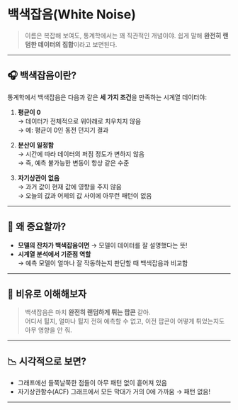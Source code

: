 #  백색잡음(White Noise)
>  이름은 복잡해 보여도, 통계학에서는 꽤 직관적인 개념이야.
> 쉽게 말해 **완전히 랜덤한 데이터의 집합**이라고 보면된다.

---

## 🎧 백색잡음이란?

통계학에서 백색잡음은 다음과 같은 **세 가지 조건**을 만족하는 시계열 데이터야:

1. **평균이 0**  
   → 데이터가 전체적으로 위아래로 치우치지 않음  
   → 예: 평균이 0인 동전 던지기 결과

2. **분산이 일정함**  
   → 시간에 따라 데이터의 퍼짐 정도가 변하지 않음  
   → 즉, 예측 불가능한 변동이 항상 같은 수준

3. **자기상관이 없음**  
   → 과거 값이 현재 값에 영향을 주지 않음  
   → 오늘의 값과 어제의 값 사이에 아무런 패턴이 없음

---

## 📌 왜 중요할까?

- **모델의 잔차가 백색잡음이면** → 모델이 데이터를 잘 설명했다는 뜻!
- **시계열 분석에서 기준점 역할**  
  → 예측 모델이 얼마나 잘 작동하는지 판단할 때 백색잡음과 비교함

---

## 🧠 비유로 이해해보자

> 백색잡음은 마치 **완전히 랜덤하게 튀는 팝콘** 같아.  
> 어디서 튈지, 얼마나 튈지 전혀 예측할 수 없고, 이전 팝콘이 어떻게 튀었는지도 아무 영향을 안 줘.

---

## 📉 시각적으로 보면?

- 그래프에선 들쭉날쭉한 점들이 아무 패턴 없이 흩어져 있음
- 자기상관함수(ACF) 그래프에서 모든 막대가 거의 0에 가까움 → 패턴 없음!

---
